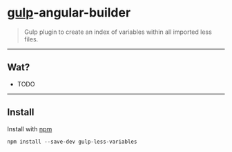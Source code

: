 # [gulp](http://gulpjs.com)-angular-builder

> Gulp plugin to create an index of variables within all imported less files.

---
## Wat?
* TODO

---
## Install
Install with [npm](https://npmjs.org/package/gulp-less-variables)

```
npm install --save-dev gulp-less-variables
```